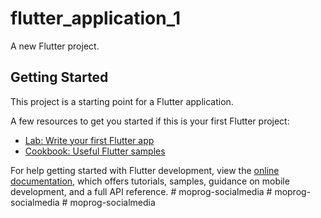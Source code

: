 # flutter_application_1

A new Flutter project.

## Getting Started

This project is a starting point for a Flutter application.

A few resources to get you started if this is your first Flutter project:

- [Lab: Write your first Flutter app](https://docs.flutter.dev/get-started/codelab)
- [Cookbook: Useful Flutter samples](https://docs.flutter.dev/cookbook)

For help getting started with Flutter development, view the
[online documentation](https://docs.flutter.dev/), which offers tutorials,
samples, guidance on mobile development, and a full API reference.
#   m o p r o g - s o c i a l m e d i a  
 #   m o p r o g - s o c i a l m e d i a  
 #   m o p r o g - s o c i a l m e d i a  
 